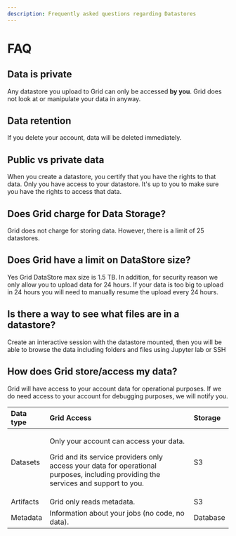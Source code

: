 ```yaml
---
description: Frequently asked questions regarding Datastores
---
```


# FAQ

## Data is private

Any datastore you upload to Grid can only be accessed **by you**. Grid does not look at or manipulate your data in anyway. 

## Data retention

If you delete your account, data will be deleted immediately.

## Public vs private data

When you create a datastore, you certify that you have the rights to that data. Only you have access to your datastore. It's up to you to make sure you have the rights to access that data.

## Does Grid charge for Data Storage?

Grid does not charge for storing data. However, there is a limit of 25 datastores.

## Does Grid have a limit on DataStore size?

Yes Grid DataStore max size is 1.5 TB. In addition, for security reason we only allow you to upload data for 24 hours. If your data is too big to upload in 24 hours you will need to manually resume the upload every 24 hours.

## Is there a way to see what files are in a datastore?

Create an interactive session with the datastore mounted, then you will be able to browse the data including folders and files using Jupyter lab or SSH

## How does Grid store/access my data?

Grid will have access to your account data for operational purposes. If we do need access to your account for debugging purposes, we will notify you.

<table>
  <thead>
    <tr>
      <th style="text-align:left">Data type</th>
      <th style="text-align:left">Grid Access</th>
      <th style="text-align:left">Storage</th>
    </tr>
  </thead>
  <tbody>
    <tr>
      <td style="text-align:left">Datasets</td>
      <td style="text-align:left">
        <p>Only your account can access your data.</p>
        <p>Grid and its service providers only access your data for operational purposes,
          including providing the services and support to you.</p>
      </td>
      <td style="text-align:left">S3</td>
    </tr>
    <tr>
      <td style="text-align:left">Artifacts</td>
      <td style="text-align:left">Grid only reads metadata.</td>
      <td style="text-align:left">S3</td>
    </tr>
    <tr>
      <td style="text-align:left">Metadata</td>
      <td style="text-align:left">Information about your jobs (no code, no data).</td>
      <td style="text-align:left">Database</td>
    </tr>
  </tbody>
</table>

